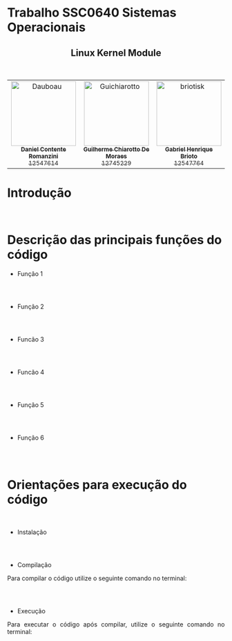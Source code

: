 # Trabalho SSC0640 Sistemas Operacionais
## <center>Linux Kernel Module
&nbsp;
<table>
<tr>
    <td align="center">
        <a href="https://github.com/Dauboau">
            <img src="https://avatars.githubusercontent.com/u/86164187?v=4" width="150;" alt="Dauboau"/>
            <br />
            <sub><b>Daniel Contente Romanzini</b></sub>
            <br />
            <sub>12547614</sub>
        </a>
    </td>
    <td align="center">
        <a href="https://github.com/Guichiarotto">
            <img src="https://avatars.githubusercontent.com/u/110139874?v=4" width="150;" alt="Guichiarotto"/>
            <br />
            <sub><b>Guilherme Chiarotto De Moraes</b></sub>
            <br />
            <sub>12745229</sub>
        </a>
    </td>
    <td align="center">
        <a href="https://github.com/briotisk">
            <img src="https://avatars.githubusercontent.com/u/86500240?v=4" width="150;" alt="briotisk"/>
            <br />
            <sub><b>Gabriel Henrique Brioto</b></sub>
            <br />
            <sub>12547764</sub>
        </a>
    </td>
</tr>
</table>

# Introdução
<p style="text-align: justify;"></p>

&nbsp;
# Descrição das principais funções do código

* Função 1
```c

```
<p style="text-align: justify;"></p>
<p style="text-align: justify;"></p>
<p style="text-align: justify;"></p>
<p style="text-align: justify;"></p>
<p style="text-align: justify;"></p>
&nbsp;

* Função 2
```c

```
<p style="text-align: justify;"></p>
&nbsp;

* Funcão 3
```c

```
<p style="text-align: justify;"></p>
&nbsp;

* Funcão 4
```c

```
<p style="text-align: justify;"></p>
&nbsp;

* Função 5
```c

```
<p style="text-align: justify;"></p>
&nbsp;

* Função 6
```c

```
<p style="text-align: justify;"></p>
&nbsp;

# Orientações para execução do código
<p style="text-align: justify;"></p>
&nbsp;

* Instalação
<p style="text-align: justify;"></p>

```c

```
&nbsp;

* Compilação
<p style="text-align: justify;">Para compilar o código utilize o seguinte comando no terminal:</p>

```c

```
&nbsp;

* Execução
<p style="text-align: justify;">Para executar o código após compilar, utilize o seguinte comando no terminal:</p>

```c

```
&nbsp;
